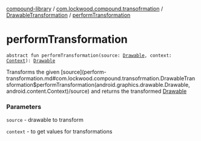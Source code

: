 [compound-library](../../index.md) / [com.lockwood.compound.transofrmation](../index.md) / [DrawableTransformation](index.md) / [performTransformation](./perform-transformation.md)

# performTransformation

`abstract fun performTransformation(source: `[`Drawable`](https://developer.android.com/reference/android/graphics/drawable/Drawable.html)`, context: `[`Context`](https://developer.android.com/reference/android/content/Context.html)`): `[`Drawable`](https://developer.android.com/reference/android/graphics/drawable/Drawable.html)

Transforms the given [source](perform-transformation.md#com.lockwood.compound.transofrmation.DrawableTransformation$performTransformation(android.graphics.drawable.Drawable, android.content.Context)/source) and returns the transformed [Drawable](https://developer.android.com/reference/android/graphics/drawable/Drawable.html)

### Parameters

`source` - drawable to transform

`context` - to get values for transformations